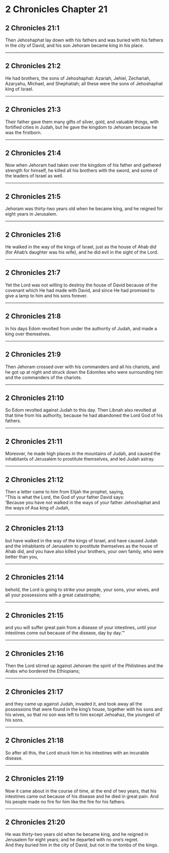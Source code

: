 # 2 Chronicles Chapter 21

## 2 Chronicles 21:1

Then Jehoshaphat lay down with his fathers and was buried with his fathers in the city of David, and his son Jehoram became king in his place.

---

## 2 Chronicles 21:2

He had brothers, the sons of Jehoshaphat: Azariah, Jehiel, Zechariah, Azaryahu, Michael, and Shephatiah; all these were the sons of Jehoshaphat king of Israel.

---

## 2 Chronicles 21:3

Their father gave them many gifts of silver, gold, and valuable things, with fortified cities in Judah, but he gave the kingdom to Jehoram because he was the firstborn.

---

## 2 Chronicles 21:4

Now when Jehoram had taken over the kingdom of his father and gathered strength for himself, he killed all his brothers with the sword, and some of the leaders of Israel as well.

---

## 2 Chronicles 21:5

Jehoram was thirty-two years old when he became king, and he reigned for eight years in Jerusalem.

---

## 2 Chronicles 21:6

He walked in the way of the kings of Israel, just as the house of Ahab did (for Ahab’s daughter was his wife), and he did evil in the sight of the Lord.

---

## 2 Chronicles 21:7

Yet the Lord was not willing to destroy the house of David because of the covenant which He had made with David, and since He had promised to give a lamp to him and his sons forever.

---

## 2 Chronicles 21:8

In his days Edom revolted from under the authority of Judah, and made a king over themselves.

---

## 2 Chronicles 21:9

Then Jehoram crossed over with his commanders and all his chariots, and he got up at night and struck down the Edomites who were surrounding him and the commanders of the chariots.

---

## 2 Chronicles 21:10

So Edom revolted against Judah to this day. Then Libnah also revolted at that time from his authority, because he had abandoned the Lord God of his fathers.

---

## 2 Chronicles 21:11

Moreover, he made high places in the mountains of Judah, and caused the inhabitants of Jerusalem to prostitute themselves, and led Judah astray.

---

## 2 Chronicles 21:12

Then a letter came to him from Elijah the prophet, saying,  
“This is what the Lord, the God of your father David says:  
‘Because you have not walked in the ways of your father Jehoshaphat and the ways of Asa king of Judah,

---

## 2 Chronicles 21:13

but have walked in the way of the kings of Israel, and have caused Judah and the inhabitants of Jerusalem to prostitute themselves as the house of Ahab did, and you have also killed your brothers, your own family, who were better than you,

---

## 2 Chronicles 21:14

behold, the Lord is going to strike your people, your sons, your wives, and all your possessions with a great catastrophe;

---

## 2 Chronicles 21:15

and you will suffer great pain from a disease of your intestines, until your intestines come out because of the disease, day by day.’”

---

## 2 Chronicles 21:16

Then the Lord stirred up against Jehoram the spirit of the Philistines and the Arabs who bordered the Ethiopians;

---

## 2 Chronicles 21:17

and they came up against Judah, invaded it, and took away all the possessions that were found in the king’s house, together with his sons and his wives, so that no son was left to him except Jehoahaz, the youngest of his sons.

---

## 2 Chronicles 21:18

So after all this, the Lord struck him in his intestines with an incurable disease.

---

## 2 Chronicles 21:19

Now it came about in the course of time, at the end of two years, that his intestines came out because of his disease and he died in great pain. And his people made no fire for him like the fire for his fathers.

---

## 2 Chronicles 21:20

He was thirty-two years old when he became king, and he reigned in Jerusalem for eight years; and he departed with no one’s regret.  
And they buried him in the city of David, but not in the tombs of the kings.
